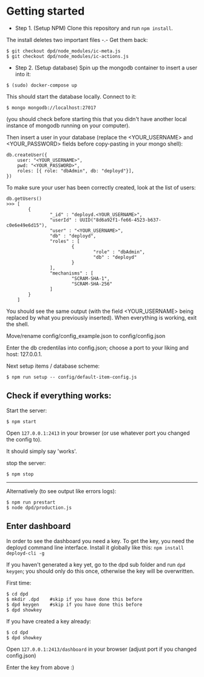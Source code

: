 # Getting started

- Step 1. (Setup NPM) Clone this repository and run `npm install`.

The install deletes two important files -.- Get them back:

```console
$ git checkout dpd/node_modules/ic-meta.js
$ git checkout dpd/node_modules/ic-actions.js
```

- Step 2. (Setup database) Spin up the mongodb container to insert a user into it:

```
$ (sudo) docker-compose up
```

This should start the database locally. Connect to it:

```
$ mongo mongodb://localhost:27017
```

(you should check before starting this that you didn't have another local instance of mongodb running on your computer).

Then insert a user in your database (replace the <YOUR_USERNAME> and <YOUR_PASSWORD> fields before copy-pasting in your mongo shell):

```
db.createUser({
	user: "<YOUR_USERNAME>",
	pwd: "<YOUR_PASSWORD>",
	roles: [{ role: "dbAdmin", db: "deployd"}],
})
```

To make sure your user has been correctly created, look at the list of users:

```
db.getUsers()
>>> [
        {
                "_id" : "deployd.<YOUR_USERNAME>",
                "userId" : UUID("8d6a92f1-fe66-4523-b637-c0e6e49e6d15"),
                "user" : "<YOUR_USERNAME>",
                "db" : "deployd",
                "roles" : [
                        {
                                "role" : "dbAdmin",
                                "db" : "deployd"
                        }
                ],
                "mechanisms" : [
                        "SCRAM-SHA-1",
                        "SCRAM-SHA-256"
                ]
        }
	]
```

You should see the same output (with the field <YOUR_USERNAME> being replaced by what you previously inserted). When everything is working, exit the shell.

Move/rename config/config_example.json to config/config.json

Enter the db credentilas into config.json; choose a port to your liking and host: 127.0.0.1.

Next setup items / database scheme:

```console
$ npm run setup -- config/default-item-config.js
```

## Check if everything works:

Start the server:

```
$ npm start
```

Open `127.0.0.1:2413` in your browser (or use whatever port you changed the config to).

It should simply say 'works'.

stop the server:

```
$ npm stop
```

---

Alternatively (to see output like errors logs):

```console
$ npm run prestart
$ node dpd/production.js
```

## Enter dashboard

In order to see the dashboard you need a key. To get the key, you need the deployd command line interface.
Install it globally like this: `npm install deployd-cli -g`

If you haven't generated a key yet, go to the dpd sub folder and run `dpd keygen`; you should only do this once, otherwise the key will be overwritten.

First time:

```console
$ cd dpd
$ mkdir .dpd	#skip if you have done this before
$ dpd keygen    #skip if you have done this before
$ dpd showkey
```

If you have created a key already:

```
$ cd dpd
$ dpd showkey
```

Open `127.0.0.1:2413/dashboard` in your browser (adjust port if you changed config.json)

Enter the key from above :)

